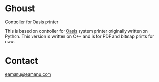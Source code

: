 # Ghoust
Controller for Oasis printer

This is based on controller for [Oasis](https://hackaday.io/project/86954-oasis-3dp) system printer originally written on Python. This version is written on C++ and is for PDF and bitmap prints for now.

# Contact
eamanu@eamanu.com
